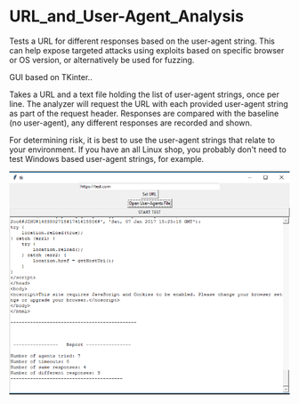 # URL_and_User-Agent_Analysis
Tests a URL for different responses based on the user-agent string.  This can help expose targeted attacks using exploits based on specific browser or OS version, or alternatively be used for fuzzing.

GUI based on TKinter..

Takes a URL and a text file holding the list of user-agent strings, once per line. The analyzer will request the URL with each provided
user-agent string as part of the request header.  Responses are compared with the baseline (no user-agent), any different responses are 
recorded and shown.

For determining risk, it is best to use the user-agent strings that relate to your environment.  If you have an all Linux shop, you
probably don't need to test Windows based user-agent strings, for example.

![alt text](https://github.com/jamfwright/URL_and_User-Agent_Analysis/blob/master/URL%20User-Agent%20Analyzer.png "Sample of Usage")
